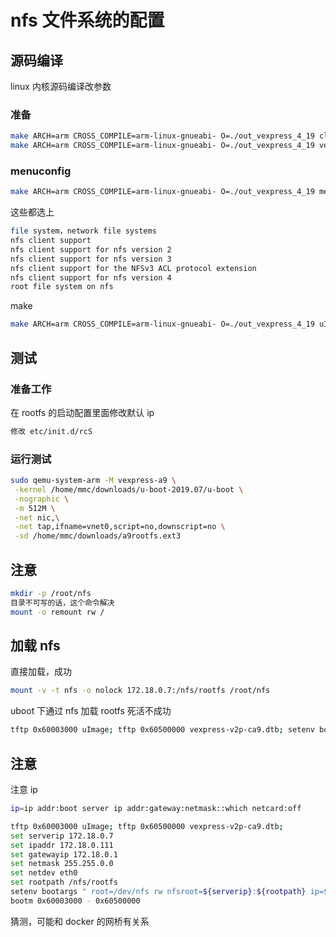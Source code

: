 # nfs 文件系统的配置

## 源码编译

linux 内核源码编译改参数

### 准备

```sh
make ARCH=arm CROSS_COMPILE=arm-linux-gnueabi- O=./out_vexpress_4_19 clean
make ARCH=arm CROSS_COMPILE=arm-linux-gnueabi- O=./out_vexpress_4_19 vexpress_defconfig
```

### menuconfig

```sh
make ARCH=arm CROSS_COMPILE=arm-linux-gnueabi- O=./out_vexpress_4_19 menuconfig
```

这些都选上

```sh
file system，network file systems
nfs client support
nfs client support for nfs version 2
nfs client support for nfs version 3
nfs client support for the NFSv3 ACL protocol extension
nfs client support for nfs version 4
root file system on nfs
```

make

```sh
make ARCH=arm CROSS_COMPILE=arm-linux-gnueabi- O=./out_vexpress_4_19 uImage LOADADDR=0x60003000 -j8
```

## 测试

### 准备工作

在 rootfs 的启动配置里面修改默认 ip

```sh
修改 etc/init.d/rcS
```

### 运行测试

```sh
sudo qemu-system-arm -M vexpress-a9 \
 -kernel /home/mmc/downloads/u-boot-2019.07/u-boot \
 -nographic \
 -m 512M \
 -net nic,\
 -net tap,ifname=vnet0,script=no,downscript=no \
 -sd /home/mmc/downloads/a9rootfs.ext3
```

## 注意

```sh
mkdir -p /root/nfs
目录不可写的话，这个命令解决
mount -o remount rw /
```

## 加载 nfs

直接加载，成功

```sh
mount -v -t nfs -o nolock 172.18.0.7:/nfs/rootfs /root/nfs
```

uboot 下通过 nfs 加载 rootfs 死活不成功

```sh
tftp 0x60003000 uImage; tftp 0x60500000 vexpress-v2p-ca9.dtb; setenv bootargs 'root=/dev/nfs nfsroot=172.18.0.7:/nfs/rootfs init=/linuxrc console=ttyAMA0 ip=172.18.0.111:172.18.0.7:172.18.0.1:255.255.0.0::eth0:off'; bootm 0x60003000 - 0x60500000
```

## 注意

注意 ip

```sh
ip=ip addr:boot server ip addr:gateway:netmask::which netcard:off
```

```sh
tftp 0x60003000 uImage; tftp 0x60500000 vexpress-v2p-ca9.dtb;
set serverip 172.18.0.7
set ipaddr 172.18.0.111
set gatewayip 172.18.0.1
set netmask 255.255.0.0
set netdev eth0
set rootpath /nfs/rootfs
setenv bootargs " root=/dev/nfs rw nfsroot=${serverip}:${rootpath} ip=${ipaddr}:${serverip}:${gatewayip}:${netmask}:${hostname}:${netdev}:off console=ttyAMA0,115200"
bootm 0x60003000 - 0x60500000
```

猜测，可能和 docker 的网桥有关系
